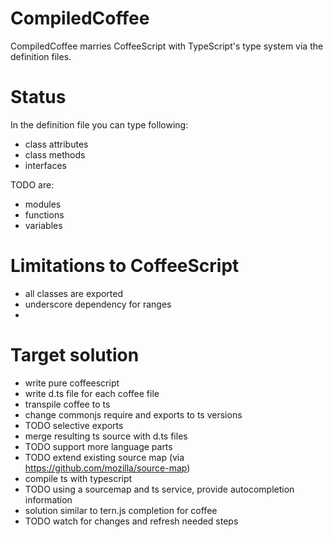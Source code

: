 # CompiledCoffee

CompiledCoffee marries CoffeeScript with TypeScript's type system via the definition files.

# Status

In the definition file you can type following:
- class attributes
- class methods
- interfaces

TODO are:
- modules
- functions
- variables

# Limitations to CoffeeScript 
- all classes are exported
- underscore dependency for ranges
- 

# Target solution

- write pure coffeescript
- write d.ts file for each coffee file
- transpile coffee to ts
- change commonjs require and exports to ts versions
 - TODO selective exports
- merge resulting ts source with d.ts files
 - TODO support more language parts
 - TODO extend existing source map (via https://github.com/mozilla/source-map)
- compile ts with typescript
- TODO using a sourcemap and ts service, provide autocompletion information
 - solution similar to tern.js completion for coffee
- TODO watch for changes and refresh needed steps